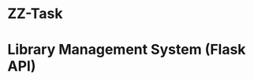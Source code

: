# ZZ-Task

# Library Management System (Flask API)

<!-- This is a Flask API for a simple Library Management System. It allows you to perform basic CRUD (Create, Read, Update, Delete) operations on a collection of books stored in a SQLite database. This README will guide you through the setup and usage of the API.

Prerequisites
Before running the application, ensure you have the following installed:

Python 3.x
Flask
Flask-JWT-Extended
Flask-SQLAlchemy
Flask-Migrate
Flask-Marshmallow
Marshmallow-SQLAlchemy
You can install these dependencies using pip:


pip install flask flask-jwt-extended flask-sqlalchemy flask-migrate flask-marshmallow marshmallow-sqlalchemy

Setup
Clone this repository to your local machine:

git clone https://github.com/islamkamran/ZZ-Task.git

Change to the project directory:
cd ZZ-Task

Create a virtual environment (recommended):
python -m venv venv

Activate the virtual environment:
source venv/bin/activate

Install the project dependencies:
pip install -r requirements.txt

Initialize the SQLite database:
flask db init
flask db migrate
flask db upgrade

Run the application:
python app.py -->

<!-- The API should now be running at http://localhost:5000.

API Endpoints

1. Create a New Book
Endpoint: /api/books
Method: POST
Description: Adds a new book to the library.
Parameters:
name (string, required): The name of the book.
company (string, required): The publishing company of the book.

2. Read All Books
Endpoint: /api/books-get
Method: GET
Description: Retrieves a list of all books in the library.

3. Read One Book by ID
Endpoint: /api/books/<int:id>/get-one
Method: GET
Description: Retrieves details of a single book by its ID.

4. Update One Book by ID (using PUT)
Endpoint: /api/books/<int:id>/update
Method: PUT
Description: Updates the details of a book by its ID.
Parameters:
name (string, optional): The new name of the book.
company (string, optional): The new publishing company of the book.

5. Update One Book by ID (using PATCH)
Endpoint: /api/books/<int:id>/update-patch
Method: PATCH
Description: Partially updates the details of a book by its ID.
Parameters:
name (string, optional): The new name of the book.
company (string, optional): The new publishing company of the book.

6. Delete One Book by ID
Endpoint: /api/books/<int:id>/delete
Method: DELETE
Description: Deletes a book from the library by its ID.

7. Delete All Books
Endpoint: /api/books/delete
Method: DELETE
Description: Deletes all books from the library. -->

<!-- Authentication -->
<!-- This API uses JWT (JSON Web Tokens) for authentication. To access protected endpoints, you need to obtain a valid access token. You can generate a token by sending a POST request to /api/auth/login with valid credentials. The token should be included in the Authorization header of your requests to protected endpoints with the prefix Bearer. -->
